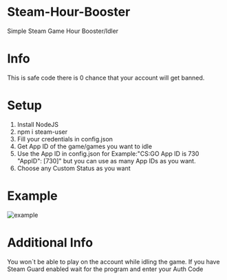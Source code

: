 # Steam-Hour-Booster
Simple Steam Game Hour Booster/Idler
# Info
This is safe code there is 0 chance that your account will get banned.
# Setup
1. Install NodeJS
2. npm i steam-user
3. Fill your credentials in config.json
4. Get App ID of the game/games you want to idle
5. Use the App ID in config.json for Example:"CS:GO App ID is 730 "AppID": [730]" but you can use as many App IDs as you want.
6. Choose any Custom Status as you want

# Example
![example](https://github.com/r6f/Steam-Hour-Booster/blob/main/example.JPG)

# Additional Info
You won´t be able to play on the account while idling the game.
If you have Steam Guard enabled wait for the program and enter your Auth Code
